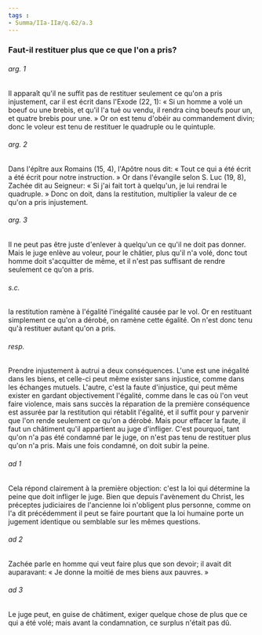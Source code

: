 ```yaml
---
tags : 
- Summa/IIa-IIæ/q.62/a.3
---
```


### Faut-il restituer plus que ce que l'on a pris?

###### arg. 1
Il apparaît qu'il ne suffit pas de restituer seulement ce qu'on a pris injustement, car il est écrit dans l'Exode (22, 1): « Si un homme a volé un boeuf ou une brebis, et qu'il l'a tué ou vendu, il rendra cinq boeufs pour un, et quatre brebis pour une. » Or on est tenu d'obéir au commandement divin; donc le voleur est tenu de restituer le quadruple ou le quintuple. 

###### arg. 2
Dans l'épître aux Romains (15, 4), l'Apôtre nous dit: « Tout ce qui a été écrit a été écrit pour notre instruction. » Or dans l'évangile selon S. Luc (19, 8), Zachée dit au Seigneur: « Si j'ai fait tort à quelqu'un, je lui rendrai le quadruple. » Donc on doit, dans la restitution, multiplier la valeur de ce qu'on a pris injustement. 

###### arg. 3
Il ne peut pas être juste d'enlever à quelqu'un ce qu'il ne doit pas donner. Mais le juge enlève au voleur, pour le châtier, plus qu'il n'a volé, donc tout homme doit s'acquitter de même, et il n'est pas suffisant de rendre seulement ce qu'on a pris. 

###### s.c.
la restitution ramène à l'égalité l'inégalité causée par le vol. Or en restituant simplement ce qu'on a dérobé, on ramène cette égalité. On n'est donc tenu qu'à restituer autant qu'on a pris. 

###### resp.
Prendre injustement à autrui a deux conséquences. L'une est une inégalité dans les biens, et celle-ci peut même exister sans injustice, comme dans les échanges mutuels. L'autre, c'est la faute d'injustice, qui peut même exister en gardant objectivement l'égalité, comme dans le cas où l'on veut faire violence, mais sans succès la réparation de la première conséquence est assurée par la restitution qui rétablit l'égalité, et il suffit pour y parvenir que l'on rende seulement ce qu'on a dérobé. Mais pour effacer la faute, il faut un châtiment qu'il appartient au juge d'infliger. C'est pourquoi, tant qu'on n'a pas été condamné par le juge, on n'est pas tenu de restituer plus qu'on n'a pris. Mais une fois condamné, on doit subir la peine. 

###### ad 1
Cela répond clairement à la première objection: c'est la loi qui détermine la peine que doit infliger le juge. Bien que depuis l'avènement du Christ, les préceptes judiciaires de l'ancienne loi n'obligent plus personne, comme on l'a dit précédemment il peut se faire pourtant que la loi humaine porte un jugement identique ou semblable sur les mêmes questions. 

###### ad 2
Zachée parle en homme qui veut faire plus que son devoir; il avait dit auparavant: « Je donne la moitié de mes biens aux pauvres. » 

###### ad 3
Le juge peut, en guise de châtiment, exiger quelque chose de plus que ce qui a été volé; mais avant la condamnation, ce surplus n'était pas dû. 

